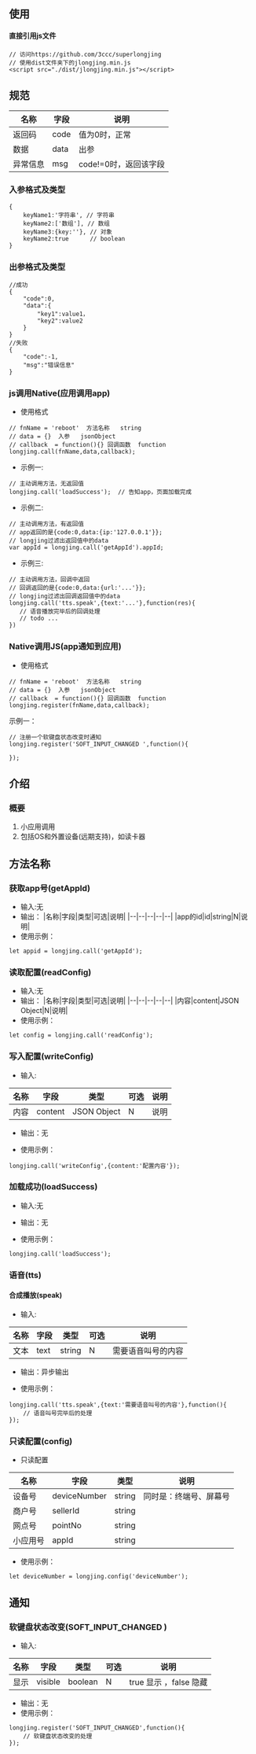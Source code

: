 ## 使用
#### 直接引用js文件
```
// 访问https://github.com/3ccc/superlongjing
// 使用dist文件夹下的jlongjing.min.js
<script src="./dist/jlongjing.min.js"></script>
```
## 规范
|名称|字段|说明|
|--|--|--|
|返回码|code|值为0时，正常|
|数据|data|出参|
|异常信息|msg|code!=0时，返回该字段|

### 入参格式及类型
```
{
	keyName1:'字符串', // 字符串
	keyName2:['数组'], // 数组
	keyName3:{key:''}, // 对象
	keyName2:true 	   // boolean
}
```

### 出参格式及类型
```
//成功
{
	"code":0,
	"data":{
		"key1":value1，
		"key2":value2
	}
}
//失败
{
	"code":-1,
	"msg":"错误信息"
}
```
### js调用Native(应用调用app)
* 使用格式
```
// fnName = 'reboot'  方法名称   string
// data = {}  入参   jsonObject
// callback  = function(){} 回调函数  function
longjing.call(fnName,data,callback);
```
* 示例一:
```
// 主动调用方法，无返回值
longjing.call('loadSuccess');  // 告知app，页面加载完成
```
* 示例二:
```
// 主动调用方法，有返回值
// app返回的是{code:0,data:{ip:'127.0.0.1'}};
// longjing过滤出返回值中的data
var appId = longjing.call('getAppId').appId;
```
* 示例三:
```
// 主动调用方法，回调中返回
// 回调返回的是{code:0,data:{url:'...'}};
// longjing过滤出回调返回值中的data
longjing.call('tts.speak',{text:'...'},function(res){
   // 语音播放完毕后的回调处理
   // todo ...
})
```
### Native调用JS(app通知到应用)
* 使用格式
```
// fnName = 'reboot'  方法名称   string
// data = {}  入参   jsonObject
// callback  = function(){} 回调函数  function
longjing.register(fnName,data,callback);
```
示例一：
```
// 注册一个软键盘状态改变时通知
longjing.register('SOFT_INPUT_CHANGED ',function(){

});
```

## 介绍
### 概要
1. 小应用调用
1. 包括OS和外置设备(远期支持)，如读卡器

## 方法名称
### 获取app号(getAppId)
* 输入:无
* 输出：
|名称|字段|类型|可选|说明|
|--|--|--|--|--|
|app的id|id|string|N|说明|
* 使用示例：
```
let appid = longjing.call('getAppId');
```
### 读取配置(readConfig)
* 输入:无
* 输出：
|名称|字段|类型|可选|说明|
|--|--|--|--|--|
|内容|content|JSON Object|N|说明|
* 使用示例：
```
let config = longjing.call('readConfig');
```

### 写入配置(writeConfig)

* 输入:

|名称|字段|类型|可选|说明|
|--|--|--|--|--|
|内容|content|JSON Object|N|说明|

* 输出：无

* 使用示例：
```
longjing.call('writeConfig',{content:'配置内容'});
```

### 加载成功(loadSuccess)

* 输入:无
* 输出：无

* 使用示例：
```
longjing.call('loadSuccess');
```

### 语音(tts)

#### 合成播放(speak)
* 输入:

|名称|字段|类型|可选|说明|
|--|--|--|--|--|
|文本|text|string|N|需要语音叫号的内容|

* 输出：异步输出

* 使用示例：
```
longjing.call('tts.speak',{text:'需要语音叫号的内容'},function(){
	// 语音叫号完毕后的处理
});
```

### 只读配置(config)

* 只读配置

|名称|	字段|	类型|	说明|
|--|--|--|--|
|设备号|	deviceNumber|	string|同时是：终端号、屏幕号|
|商户号|	sellerId|	string|	|
|网点号|	pointNo|	string|	|
|小应用号|	appId	|string|	|

* 使用示例：
```
let deviceNumber = longjing.config('deviceNumber');
```

## 通知
### 软键盘状态改变(SOFT_INPUT_CHANGED )
* 输入:

|名称|字段|类型|可选|说明|
|--|--|--|--|--|
|显示|visible|boolean|N|true 显示 ，false 隐藏|

* 输出：无
* 使用示例：
```
longjing.register('SOFT_INPUT_CHANGED',function(){
	// 软键盘状态改变的处理
});
```

